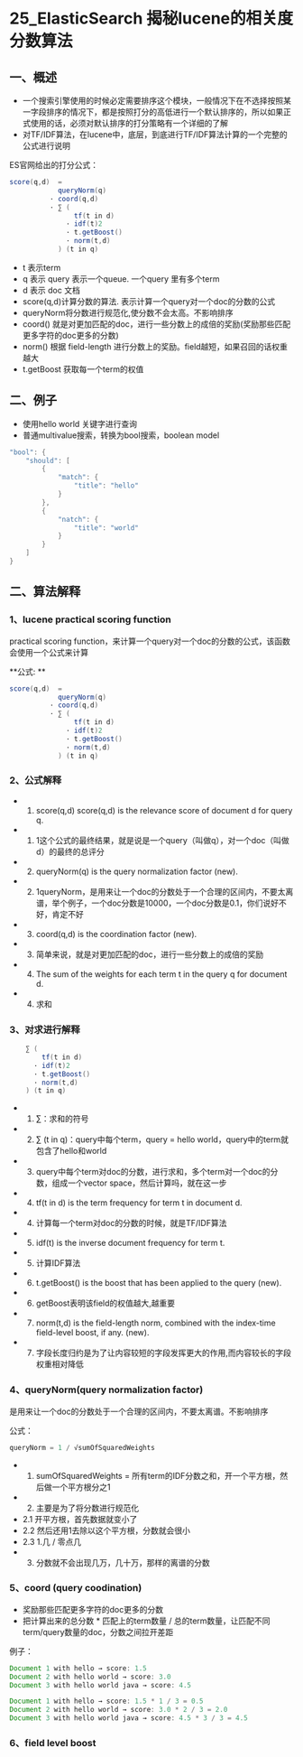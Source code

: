 # 25_ElasticSearch 揭秘lucene的相关度分数算法


## 一、概述

* 一个搜索引擎使用的时候必定需要排序这个模块，一般情况下在不选择按照某一字段排序的情况下，都是按照打分的高低进行一个默认排序的，所以如果正式使用的话，必须对默认排序的打分策略有一个详细的了解
* 对TF/IDF算法，在lucene中，底层，到底进行TF/IDF算法计算的一个完整的公式进行说明

ES官网给出的打分公式：

```java
score(q,d)  =  
            queryNorm(q)  
          · coord(q,d)    
          · ∑ (           
                tf(t in d)   
              · idf(t)2      
              · t.getBoost() 
              · norm(t,d)    
            ) (t in q) 
```


* t 表示term
* q 表示 query 表示一个queue. 一个query 里有多个term
* d 表示 doc 文档
* score(q,d)计算分数的算法. 表示计算一个query对一个doc的分数的公式
* queryNorm将分数进行规范化,使分数不会太高。不影响排序
* coord() 就是对更加匹配的doc，进行一些分数上的成倍的奖励(奖励那些匹配更多字符的doc更多的分数)
* norm() 根据 field-length 进行分数上的奖励。field越短，如果召回的话权重越大
* t.getBoost 获取每一个term的权值


## 二、例子

* 使用hello world 关键字进行查询
* 普通multivalue搜索，转换为bool搜索，boolean model

```java
"bool": {
	"should": [
		{
			"match": {
				"title": "hello"
			}
		},
		{
			"natch": {
				"title": "world"
			}
		}
	]
}
```

## 二、算法解释

### 1、lucene practical scoring function

practical scoring function，来计算一个query对一个doc的分数的公式，该函数会使用一个公式来计算

**公式: **

```java
score(q,d)  =  
            queryNorm(q)  
          · coord(q,d)    
          · ∑ (           
                tf(t in d)   
              · idf(t)2      
              · t.getBoost() 
              · norm(t,d)    
            ) (t in q) 
```

### 2、公式解释

* 1. score(q,d) score(q,d) is the relevance score of document d for query q.
* 1. 1这个公式的最终结果，就是说是一个query（叫做q），对一个doc（叫做d）的最终的总评分

* 2. queryNorm(q) is the query normalization factor (new).
* 2. 1queryNorm，是用来让一个doc的分数处于一个合理的区间内，不要太离谱，举个例子，一个doc分数是10000，一个doc分数是0.1，你们说好不好，肯定不好

* 3. coord(q,d) is the coordination factor (new).
* 3. 简单来说，就是对更加匹配的doc，进行一些分数上的成倍的奖励

* 4. The sum of the weights for each term t in the query q for document d.
* 4. 求和

### 3、对求进行解释

```java
	∑ (           
		tf(t in d)   
	  · idf(t)2      
	  · t.getBoost() 
	  · norm(t,d)    
	) (t in q) 
```

* 1. ∑：求和的符号
* 2. ∑ (t in q)：query中每个term，query = hello world，query中的term就包含了hello和world
* 3. query中每个term对doc的分数，进行求和，多个term对一个doc的分数，组成一个vector space，然后计算吗，就在这一步

* 4. tf(t in d) is the term frequency for term t in document d.
* 4. 计算每一个term对doc的分数的时候，就是TF/IDF算法

* 5. idf(t) is the inverse document frequency for term t.
* 5. 计算IDF算法

* 6. t.getBoost() is the boost that has been applied to the query (new).
* 6. getBoost表明该field的权值越大,越重要

* 7. norm(t,d) is the field-length norm, combined with the index-time field-level boost, if any. (new).
* 7. 字段长度归约是为了让内容较短的字段发挥更大的作用,而内容较长的字段权重相对降低

### 4、queryNorm(query normalization factor)

是用来让一个doc的分数处于一个合理的区间内，不要太离谱。不影响排序


公式：
```java
queryNorm = 1 / √sumOfSquaredWeights
```

* 1. sumOfSquaredWeights = 所有term的IDF分数之和，开一个平方根，然后做一个平方根分之1
* 2. 主要是为了将分数进行规范化 
* 2.1 开平方根，首先数据就变小了 
* 2.2 然后还用1去除以这个平方根，分数就会很小 
* 2.3 1.几 / 零点几
* 3. 分数就不会出现几万，几十万，那样的离谱的分数

### 5、coord (query coodination)

* 奖励那些匹配更多字符的doc更多的分数
* 把计算出来的总分数 * 匹配上的term数量 / 总的term数量，让匹配不同term/query数量的doc，分数之间拉开差距


例子：
```java
Document 1 with hello → score: 1.5
Document 2 with hello world → score: 3.0
Document 3 with hello world java → score: 4.5
```

```java
Document 1 with hello → score: 1.5 * 1 / 3 = 0.5
Document 2 with hello world → score: 3.0 * 2 / 3 = 2.0
Document 3 with hello world java → score: 4.5 * 3 / 3 = 4.5
```


### 6、field level boost

